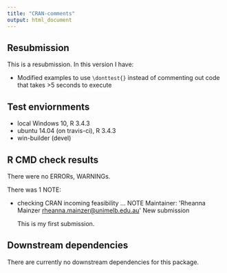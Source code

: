 ```yaml
---
title: "CRAN-comments"
output: html_document
---
```


## Resubmission
This is a resubmission.  In this version I have:

* Modified examples to use `\donttest{}` instead of commenting out code that 
takes >5 seconds to execute

## Test enviornments 
* local Windows 10, R 3.4.3
* ubuntu 14.04 (on travis-ci), R 3.4.3
* win-builder (devel)

## R CMD check results
There were no ERRORs, WARNINGs.

There was 1 NOTE:

* checking CRAN incoming feasibility ... NOTE
  Maintainer: 'Rheanna Mainzer <rheanna.mainzer@unimelb.edu.au>'
  New submission
  
  This is my first submission.

## Downstream dependencies
There are currently no downstream dependencies for this package.
